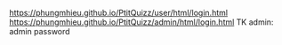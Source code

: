 https://phungmhieu.github.io/PtitQuizz/user/html/login.html
https://phungmhieu.github.io/PtitQuizz/admin/html/login.html
TK admin: admin password
